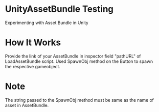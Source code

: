 # UnityAssetBundle Testing
Experimenting with Asset Bundle in Unity

# How It Works
Provide the link of your AssetBundle in inspector field "pathURL" of LoadAssetBundle script.
Used SpawnObj method on the Button to spawn the respective gameobject.

# Note
The string passed to the SpawnObj method must be same as the name of asset in AssetBundle.
